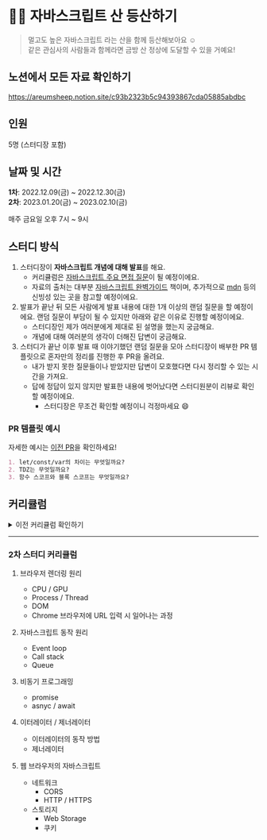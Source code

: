 # 🧗‍♀️ 자바스크립트 산 등산하기

> 멀고도 높은 자바스크립트 라는 산을 함께 등산해보아요 ☺️  
> 같은 관심사의 사람들과 함께라면 금방 산 정상에 도달할 수 있을 거예요!

## 노션에서 모든 자료 확인하기

https://areumsheep.notion.site/c93b2323b5c94393867cda05885abdbc

## 인원

5명 (스터디장 포함)

## 날짜 및 시간

**1차**: 2022.12.09(금) ~ 2022.12.30(금)  
**2차**: 2023.01.20(금) ~ 2023.02.10(금)  
   
매주 금요일 오후 7시 ~ 9시

## 스터디 방식

1. 스터디장이 **자바스크립트 개념에 대해 발표**를 해요.
   - 커리큘럼은 [자바스크립트 주요 면접 질문](https://github.com/junh0328/prepare_frontend_interview/blob/main/js.md)이 될 예정이에요.
   - 자료의 출처는 대부분 [자바스크립트 완벽가이드](https://www.aladin.co.kr/shop/wproduct.aspx?ItemId=291483172) 책이며, 추가적으로 [mdn](https://developer.mozilla.org/ko/) 등의 신빙성 있는 곳을 참고할 예정이에요.
2. 발표가 끝난 뒤 모든 사람에게 발표 내용에 대한 1개 이상의 랜덤 질문을 할 예정이에요.
   랜덤 질문이 부담이 될 수 있지만 아래와 같은 이유로 진행할 예정이에요.
   - 스터디장인 제가 여러분에게 제대로 된 설명을 했는지 궁금해요.
   - 개념에 대해 여러분의 생각이 더해진 답변이 궁금해요.
3. 스터디가 끝난 이후 발표 때 이야기했던 랜덤 질문을 모아 스터디장이 배부한 PR 템플릿으로 혼자만의 정리를 진행한 후 PR을 올려요.
   - 내가 받지 못한 질문들이나 받았지만 답변이 모호했다면 다시 정리할 수 있는 시간을 가져요.
   - 답에 정답이 있지 않지만 발표한 내용에 벗어났다면 스터디원분이 리뷰로 확인할 예정이에요.
     - 스터디장은 무조건 확인할 예정이니 걱정마세요 😄

### PR 템플릿 예시

자세한 예시는 [이전 PR](https://github.com/FECrash/JavaScript-Mountain/pulls?q=is%3Apr+is%3Aclosed)을 확인하세요!

```markdown
1. let/const/var의 차이는 무엇일까요?
2. TDZ는 무엇일까요?
3. 함수 스코프와 블록 스코프는 무엇일까요?
```

## 커리큘럼

<details>
<summary>이전 커리큘럼 확인하기</summary>
 
1. JavaScript란?
   - JavaScript의 역사
   - ECMAScript와 JavaScript의 연관성
2. 변수
   - var / let / const
   - 분해할당
   - TDZ
   - 호이스팅
3. 표현식과 연산자
   - 표현식
   - 문
   - 연산자 (+ 단축평가)
4. 타입
   - 기본 타입
   - 참조 타입
   - 타입 변환
5. 객체
   - 객체 생성 방법
   - 객체 접근 방법
   - 깊은 복사, 얕은 복사
   - 프로토타입
6. 배열
   - 배열 생성 방법
   - 성긴 배열
   - 배열 비슷한 객체
7. 함수
   - 함수 표현식
   - 화살표 함수
   - 클로저 + 중첩 함수
   - 메모이제이션

</details>

---

### 2차 스터디 커리큘럼

1. 브라우저 렌더링 원리

   - CPU / GPU
   - Process / Thread
   - DOM
   - Chrome 브라우저에 URL 입력 시 일어나는 과정

2. 자바스크립트 동작 원리

   - Event loop
   - Call stack
   - Queue

3. 비동기 프로그래밍

   - promise
   - asnyc / await

4. 이터레이터 / 제너레이터

   - 이터레이터의 동작 방법
   - 제너레이터

5. 웹 브라우저의 자바스크립트

   - 네트워크
     - CORS
     - HTTP / HTTPS
   - 스토리지
     - Web Storage
     - 쿠키
